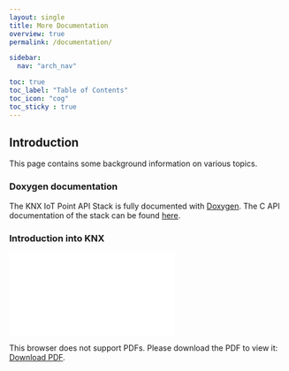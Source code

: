 ```yaml
---
layout: single
title: More Documentation
overview: true
permalink: /documentation/

sidebar:
  nav: "arch_nav"

toc: true
toc_label: "Table of Contents"
toc_icon: "cog"
toc_sticky : true
---
```

## Introduction

This page contains some background information on various topics.

### Doxygen documentation 

The KNX IoT Point API Stack is fully documented with [Doxygen](https://www.doxygen.nl/index.html). 
The C API documentation of the stack can be found [here](https://KNX-IOT.github.io/KNX-IOT-STACK-doxygen/).

### Introduction into KNX

<object data="/assets/pdfs/29_KNX-Basics_en.pdf" type="application/pdf" width="700px" height="900px">
    <embed src="/assets/pdfs/29_KNX-Basics_en.pdf">
        <p>This browser does not support PDFs. Please download the PDF to view it: <a href="/assets/pdfs/29_KNX-Basics_en.pdf">Download PDF</a>.</p>
    </embed>
</object>
